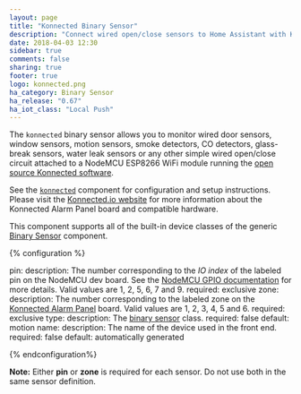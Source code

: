```yaml
---
layout: page
title: "Konnected Binary Sensor"
description: "Connect wired open/close sensors to Home Assistant with Konnected and a NodeMCU ESP8266"
date: 2018-04-03 12:30
sidebar: true
comments: false
sharing: true
footer: true
logo: konnected.png
ha_category: Binary Sensor
ha_release: "0.67"
ha_iot_class: "Local Push"
---
```


The `konnected` binary sensor allows you to monitor wired door sensors, window sensors, motion sensors, smoke detectors,
CO detectors, glass-break sensors, water leak sensors or any other simple wired open/close circuit attached to a
NodeMCU ESP8266 WiFi module running the [open source Konnected software](https://github.com/konnected-io/konnected-security).

See the [`konnected`](/components/konnected/) component for configuration and setup instructions. Please visit the 
[Konnected.io website](https://konnected.io) for more information about the Konnected Alarm Panel board and compatible
hardware. 

This component supports all of the built-in device classes of the generic [Binary Sensor](/components/binary_sensor/)
component.

{% configuration %}

pin:
  description: The number corresponding to the _IO index_ of the labeled pin on the NodeMCU dev board. See the [NodeMCU GPIO documentation](https://nodemcu.readthedocs.io/en/master/en/modules/gpio/) for more details. Valid values are 1, 2, 5, 6, 7 and 9. 
  required: exclusive
zone:
  description: The number corresponding to the labeled zone on the [Konnected Alarm Panel](https://konnected.io) board. Valid values are 1, 2, 3, 4, 5 and 6.
  required: exclusive
type:
  description: The [binary sensor](/components/binary_sensor/) class.
  required: false 
  default: motion
name: 
  description: The name of the device used in the front end.
  required: false
  default: automatically generated

{% endconfiguration%}

**Note:** Either **pin** or **zone** is required for each sensor. Do not use both in the same sensor definition.